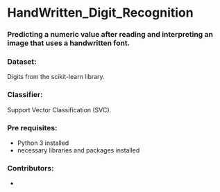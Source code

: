 # HandWritten_Digit_Recognition
###  Predicting a numeric value after reading and interpreting an image that uses a handwritten font.

### Dataset:

Digits from the scikit-learn library.

### Classifier:

Support Vector Classification (SVC).

### Pre requisites: 

- Python 3 installed
- necessary libraries and packages installed

### Contributors:
-

